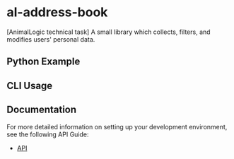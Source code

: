 # al-address-book
[AnimalLogic technical task] A small library which collects, filters, and modifies users' personal data. 

## Python Example


## CLI Usage



## Documentation

For more detailed information on setting up your development environment, see the following API Guide:

- [API](docs/build/html/index.html)

